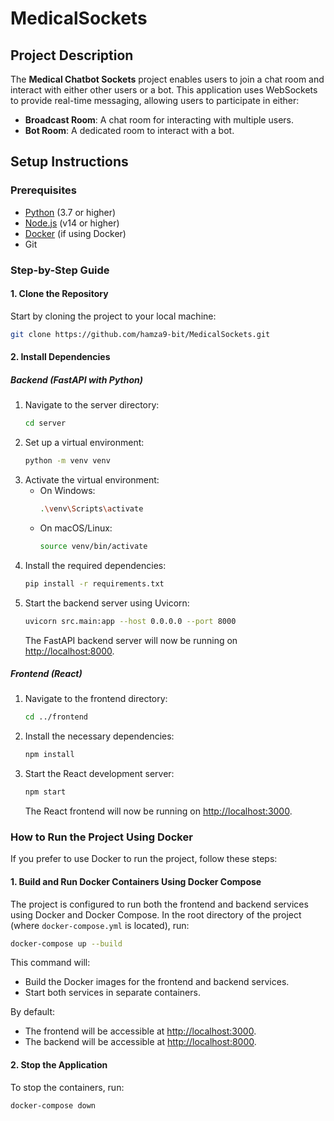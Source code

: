 # MedicalSockets

## Project Description

The **Medical Chatbot Sockets** project enables users to join a chat room and interact with either other users or a bot. This application uses WebSockets to provide real-time messaging, allowing users to participate in either:

- **Broadcast Room**: A chat room for interacting with multiple users.
- **Bot Room**: A dedicated room to interact with a bot.

## Setup Instructions

### Prerequisites

- [Python](https://www.python.org/downloads/) (3.7 or higher)
- [Node.js](https://nodejs.org/) (v14 or higher)
- [Docker](https://www.docker.com/) (if using Docker)
- Git

### Step-by-Step Guide

#### 1. Clone the Repository

Start by cloning the project to your local machine:

```bash
git clone https://github.com/hamza9-bit/MedicalSockets.git
```

#### 2. Install Dependencies

##### Backend (FastAPI with Python)

1. Navigate to the server directory:
   ```bash
   cd server
   ```
2. Set up a virtual environment:
   ```bash
   python -m venv venv
   ```
3. Activate the virtual environment:
   - On Windows:
     ```bash
     .\venv\Scripts\activate
     ```
   - On macOS/Linux:
     ```bash
     source venv/bin/activate
     ```
4. Install the required dependencies:
   ```bash
   pip install -r requirements.txt
   ```
5. Start the backend server using Uvicorn:
   ```bash
   uvicorn src.main:app --host 0.0.0.0 --port 8000
   ```
   The FastAPI backend server will now be running on [http://localhost:8000](http://localhost:8000).

##### Frontend (React)

1. Navigate to the frontend directory:
   ```bash
   cd ../frontend
   ```
2. Install the necessary dependencies:
   ```bash
   npm install
   ```
3. Start the React development server:
   ```bash
   npm start
   ```
   The React frontend will now be running on [http://localhost:3000](http://localhost:3000).

### How to Run the Project Using Docker

If you prefer to use Docker to run the project, follow these steps:

#### 1. Build and Run Docker Containers Using Docker Compose

The project is configured to run both the frontend and backend services using Docker and Docker Compose. In the root directory of the project (where `docker-compose.yml` is located), run:

```bash
docker-compose up --build
```

This command will:

- Build the Docker images for the frontend and backend services.
- Start both services in separate containers.

By default:

- The frontend will be accessible at [http://localhost:3000](http://localhost:3000).
- The backend will be accessible at [http://localhost:8000](http://localhost:8000).

#### 2. Stop the Application

To stop the containers, run:

```bash
docker-compose down
```

